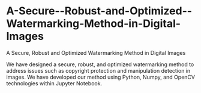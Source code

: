 # A-Secure--Robust-and-Optimized--Watermarking-Method-in-Digital-Images
A Secure, Robust and Optimized  Watermarking Method in Digital Images

We have designed a secure, robust, and optimized watermarking method to address issues such as copyright protection and manipulation detection in images. We have developed our
method using Python, Numpy, and OpenCV technologies within Jupyter Notebook.
